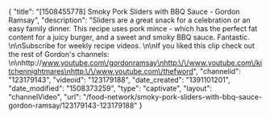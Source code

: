 {
    "title": "[1508455778] Smoky Pork Sliders with BBQ Sauce - Gordon Ramsay",
    "description": "Sliders are a great snack for a celebration or an easy family dinner. This recipe uses pork mince - which has the perfect fat content for a juicy burger, and a sweet and smoky BBQ sauce. Fantastic. \n\nSubscribe for weekly recipe videos. \n\nIf you liked this clip check out the rest of Gordon's channels: \n\nhttp:\/\/www.youtube.com\/gordonramsay\nhttp:\/\/www.youtube.com\/kitchennightmares\nhttp:\/\/www.youtube.com\/thefword",
    "channelid": "123179143",
    "videoid": "123179188",
    "date_created": "1391101201",
    "date_modified": "1508373259",
    "type": "captivate",
    "layout": "channelVideo",
    "url": "\/food-network\/smoky-pork-sliders-with-bbq-sauce-gordon-ramsay\/123179143-123179188"
}